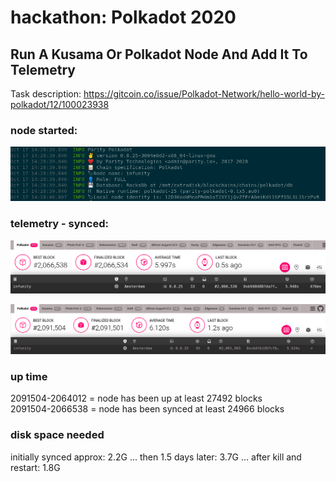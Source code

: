 # hackathon: Polkadot 2020
## Run A Kusama Or Polkadot Node And Add It To Telemetry

Task description: https://gitcoin.co/issue/Polkadot-Network/hello-world-by-polkadot/12/100023938

### node started:

![node-started.png](node-started.png)

### telemetry - synced:

![synced.png](synced.png)

![still-running.png](still-running.png)

### up time

2091504-2064012 = node has been up at least  27492 blocks  
2091504-2066538 = node has been synced at least 24966 blocks  

### disk space needed

initially synced approx: 2.2G  ... then 1.5 days later: 3.7G ... after kill and restart: 1.8G


